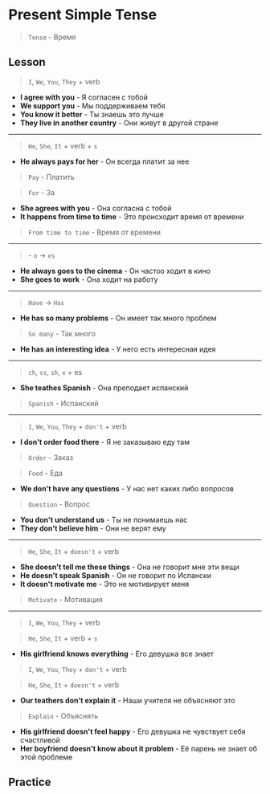 # Present Simple Tense

> `Tense` - Время

## Lesson

> `I`, `We`, `You`, `They` + verb

- **I agree with you** - Я согласен с тобой
- **We support you** - Мы поддерживаем тебя
- **You know it better** - Ты знаешь это лучше
- **They live in another country** - Они живут в другой стране

---------------------------------------

> `He`, `She`, `It` + verb + `s`

- **He always pays for her** - Он всегда платит за нее

> `Pay` - Платить

> `For` - За

- **She agrees with you** - Она согласна с тобой
- **It happens from time to time** - Это происходит время от времени

> `From time to time` - Время от времени

---------------------------------------

> \- `o` -> `es`

- **He always goes to the cinema** - Он частоо ходит в кино
- **She goes to work** - Она ходит на работу

---------------------------------------

> `Have` -> `Has`

- **He has so many problems** - Он имеет так много проблем

> `So many` - Так много

- **He has an interesting idea** - У него есть интересная идея

---------------------------------------

> `ch`, `ss`, `sh`, `x` + es

- **She teathes Spanish** - Она преподает испанский

> `Spanish` - Испанский

---------------------------------------

> `I`, `We`, `You`, `They` + `don't` + verb

- **I don't order food there** - Я не заказываю еду там

> `Order` - Заказ

> `Food` - Еда

- **We don't have any questions** - У нас нет каких либо вопросов

> `Question` - Вопрос

- **You don't understand us** - Ты не понимаешь нас
- **They don't believe him** - Они не верят ему

---------------------------------------

> `He`, `She`, `It` + `doesn't` + verb

- **She doesn't tell me these things** - Она не говорит мне эти вещи
- **He doesn't speak Spanish** - Он не говорит по Испански
- **It doesn't motivate me** - Это не мотивирует меня

> `Motivate` - Мотивация

---------------------------------------

> `I`, `We`, `You`, `They` + verb

> `He`, `She`, `It` + verb + `s`

- **His girlfriend knows everything** - Его девушка все знает

> `I`, `We`, `You`, `They` + `don't` + verb

> `He`, `She`, `It` + `doesn't` + verb

- **Our teathers don't explain it** - Наши учителя не объясняют это

> `Explain` - Объяснять

- **His girlfriend doesn't feel happy** - Его девушка не чувствует себя счастливой
- **Her boyfriend doesn't know about it problem** - Её парень не знает об этой проблеме

## Practice
